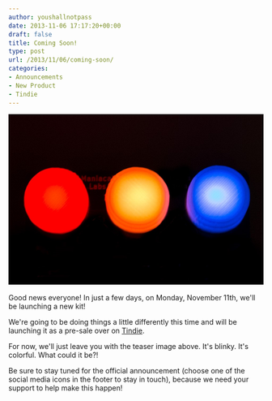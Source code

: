 ```yaml
---
author: youshallnotpass
date: 2013-11-06 17:17:20+00:00
draft: false
title: Coming Soon!
type: post
url: /2013/11/06/coming-soon/
categories:
- Announcements
- New Product
- Tindie
---
```


[![CC_Teaser](/wp-content/uploads/2013/11/DSC_3626.jpg)
](/wp-content/uploads/2013/11/DSC_3626.jpg)

Good news everyone! In just a few days, on Monday, November 11th, we'll be launching a new kit!

We're going to be doing things a little differently this time and will be launching it as a pre-sale over on [Tindie](http://tindie.com).

For now, we'll just leave you with the teaser image above. It's blinky. It's colorful. What could it be?!

Be sure to stay tuned for the official announcement (choose one of the social media icons in the footer to stay in touch), because we need your support to help make this happen!

